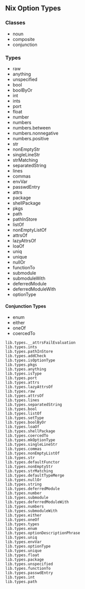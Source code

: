 ## Nix Option Types

### Classes

- noun
- composite
- conjunction

### Types

- raw
- anything
- unspecified
- bool
- boolByOr
- int
- ints
- port
- float
- number
- numbers
- numbers.between
- numbers.nonnegative
- numbers.positive
- str
- nonEmptyStr
- singleLineStr
- strMatching
- separatedString
- lines
- commas
- envVar
- passwdEntry
- attrs
- package
- shellPackage
- pkgs
- path
- pathInStore
- listOf
- nonEmptyListOf
- attrsOf
- lazyAttrsOf
- loaOf
- uniq
- unique
- nullOr
- functionTo
- submodule
- submoduleWith
- deferredModule
- deferredModuleWith
- optionType

#### Conjunction Types
- enum
- either
- oneOf
- coercedTo

```(nix)
lib.types.__attrsFailEvaluation
lib.types.ints
lib.types.pathInStore
lib.types.addCheck
lib.types.isOptionType
lib.types.pkgs
lib.types.anything
lib.types.isType
lib.types.port
lib.types.attrs
lib.types.lazyAttrsOf
lib.types.raw
lib.types.attrsOf
lib.types.lines
lib.types.separatedString
lib.types.bool
lib.types.listOf
lib.types.setType
lib.types.boolByOr
lib.types.loaOf
lib.types.shellPackage
lib.types.coercedTo
lib.types.mkOptionType
lib.types.singleLineStr
lib.types.commas
lib.types.nonEmptyListOf
lib.types.str
lib.types.defaultFunctor
lib.types.nonEmptyStr
lib.types.strMatching
lib.types.defaultTypeMerge
lib.types.nullOr
lib.types.string
lib.types.deferredModule
lib.types.number
lib.types.submodule
lib.types.deferredModuleWith
lib.types.numbers
lib.types.submoduleWith
lib.types.either
lib.types.oneOf
lib.types.types
lib.types.enum
lib.types.optionDescriptionPhrase
lib.types.uniq
lib.types.envVar
lib.types.optionType
lib.types.unique
lib.types.float
lib.types.package
lib.types.unspecified
lib.types.functionTo
lib.types.passwdEntry
lib.types.int
lib.types.path
```


